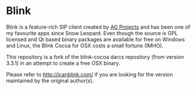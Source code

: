 Blink
=====

Blink is a feature-rich SIP client created by [AG Projects](http://ag-projects.com/)
and has been one of my favourite apps since Snow Leopard. Even though the source
is GPL licensed and Qt based binary packages are available for free on Windows
and Linux, the Blink Cocoa for OSX costs a small fortune (IMHO).

This repository is a fork of the blink-cocoa darcs repository (from version 3.3.1)
in an attempt to create a free OSX binary.

Please refer to http://icanblink.com/ if you are looking for the version maintained
by the original author(s).


